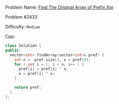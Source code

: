 Problem Name: [Find The Original Array of Prefix Xor](https://leetcode.com/problems/find-the-original-array-of-prefix-xor/)

Problem #2433

Difficulty: `Medium`

Cpp:

```cpp
class Solution {
public:
  vector<int> findArray(vector<int>& pref) {
    int n =  pref.size(), x = pref[0];
    for ( int i = 1; i < n; i++ ) {
      pref[i] = pref[i] ^ x;
      x = pref[i] ^ x;
    }

    return pref;
  }
};
```
